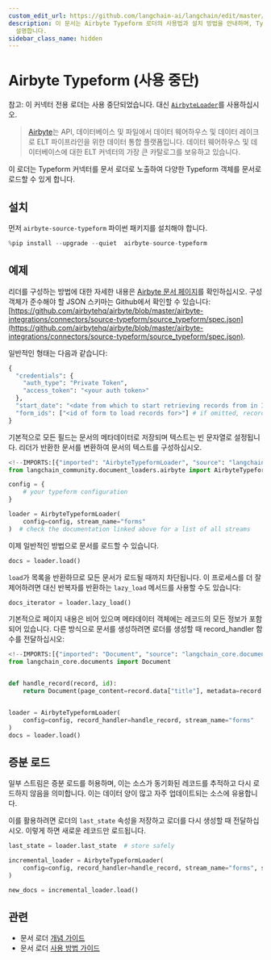 ```yaml
---
custom_edit_url: https://github.com/langchain-ai/langchain/edit/master/docs/docs/integrations/document_loaders/airbyte_typeform.ipynb
description: 이 문서는 Airbyte Typeform 로더의 사용법과 설치 방법을 안내하며, Typeform 객체를 문서로 로드하는 방법을
  설명합니다.
sidebar_class_name: hidden
---
```


# Airbyte Typeform (사용 중단)

참고: 이 커넥터 전용 로더는 사용 중단되었습니다. 대신 [`AirbyteLoader`](/docs/integrations/document_loaders/airbyte)를 사용하십시오.

> [Airbyte](https://github.com/airbytehq/airbyte)는 API, 데이터베이스 및 파일에서 데이터 웨어하우스 및 데이터 레이크로 ELT 파이프라인을 위한 데이터 통합 플랫폼입니다. 데이터 웨어하우스 및 데이터베이스에 대한 ELT 커넥터의 가장 큰 카탈로그를 보유하고 있습니다.

이 로더는 Typeform 커넥터를 문서 로더로 노출하여 다양한 Typeform 객체를 문서로 로드할 수 있게 합니다.

## 설치

먼저 `airbyte-source-typeform` 파이썬 패키지를 설치해야 합니다.

```python
%pip install --upgrade --quiet  airbyte-source-typeform
```


## 예제

리더를 구성하는 방법에 대한 자세한 내용은 [Airbyte 문서 페이지](https://docs.airbyte.com/integrations/sources/typeform/)를 확인하십시오. 구성 객체가 준수해야 할 JSON 스키마는 Github에서 확인할 수 있습니다: [https://github.com/airbytehq/airbyte/blob/master/airbyte-integrations/connectors/source-typeform/source_typeform/spec.json](https://github.com/airbytehq/airbyte/blob/master/airbyte-integrations/connectors/source-typeform/source_typeform/spec.json).

일반적인 형태는 다음과 같습니다:
```python
{
  "credentials": {
    "auth_type": "Private Token",
    "access_token": "<your auth token>"
  },
  "start_date": "<date from which to start retrieving records from in ISO format, e.g. 2020-10-20T00:00:00Z>",
  "form_ids": ["<id of form to load records for>"] # if omitted, records from all forms will be loaded
}
```


기본적으로 모든 필드는 문서의 메타데이터로 저장되며 텍스트는 빈 문자열로 설정됩니다. 리더가 반환한 문서를 변환하여 문서의 텍스트를 구성하십시오.

```python
<!--IMPORTS:[{"imported": "AirbyteTypeformLoader", "source": "langchain_community.document_loaders.airbyte", "docs": "https://api.python.langchain.com/en/latest/document_loaders/langchain_community.document_loaders.airbyte.AirbyteTypeformLoader.html", "title": "Airbyte Typeform (Deprecated)"}]-->
from langchain_community.document_loaders.airbyte import AirbyteTypeformLoader

config = {
    # your typeform configuration
}

loader = AirbyteTypeformLoader(
    config=config, stream_name="forms"
)  # check the documentation linked above for a list of all streams
```


이제 일반적인 방법으로 문서를 로드할 수 있습니다.

```python
docs = loader.load()
```


`load`가 목록을 반환하므로 모든 문서가 로드될 때까지 차단됩니다. 이 프로세스를 더 잘 제어하려면 대신 반복자를 반환하는 `lazy_load` 메서드를 사용할 수도 있습니다:

```python
docs_iterator = loader.lazy_load()
```


기본적으로 페이지 내용은 비어 있으며 메타데이터 객체에는 레코드의 모든 정보가 포함되어 있습니다. 다른 방식으로 문서를 생성하려면 로더를 생성할 때 record_handler 함수를 전달하십시오:

```python
<!--IMPORTS:[{"imported": "Document", "source": "langchain_core.documents", "docs": "https://api.python.langchain.com/en/latest/documents/langchain_core.documents.base.Document.html", "title": "Airbyte Typeform (Deprecated)"}]-->
from langchain_core.documents import Document


def handle_record(record, id):
    return Document(page_content=record.data["title"], metadata=record.data)


loader = AirbyteTypeformLoader(
    config=config, record_handler=handle_record, stream_name="forms"
)
docs = loader.load()
```


## 증분 로드

일부 스트림은 증분 로드를 허용하며, 이는 소스가 동기화된 레코드를 추적하고 다시 로드하지 않음을 의미합니다. 이는 데이터 양이 많고 자주 업데이트되는 소스에 유용합니다.

이를 활용하려면 로더의 `last_state` 속성을 저장하고 로더를 다시 생성할 때 전달하십시오. 이렇게 하면 새로운 레코드만 로드됩니다.

```python
last_state = loader.last_state  # store safely

incremental_loader = AirbyteTypeformLoader(
    config=config, record_handler=handle_record, stream_name="forms", state=last_state
)

new_docs = incremental_loader.load()
```


## 관련

- 문서 로더 [개념 가이드](/docs/concepts/#document-loaders)
- 문서 로더 [사용 방법 가이드](/docs/how_to/#document-loaders)